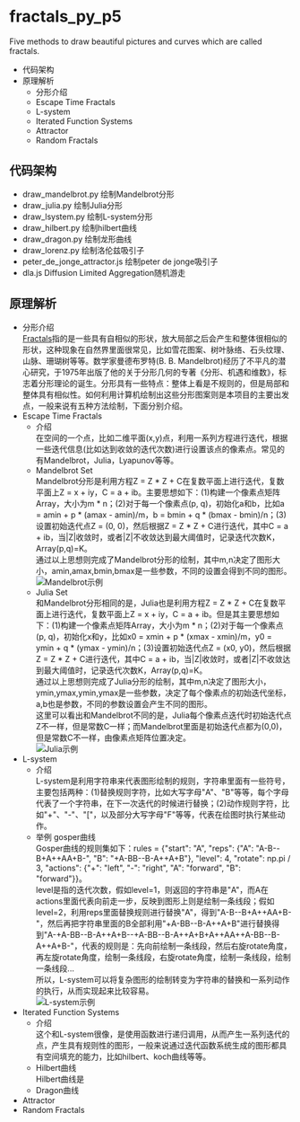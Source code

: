 # fractals_py_p5
Five methods to draw beautiful pictures and curves which are called fractals.

* 代码架构
* 原理解析
  * 分形介绍
  * Escape Time Fractals
  * L-system
  * Iterated Function Systems
  * Attractor
  * Random Fractals

## 代码架构
 * draw_mandelbrot.py  绘制Mandelbrot分形
 * draw_julia.py  绘制Julia分形
 * draw_lsystem.py  绘制L-system分形
 * draw_hilbert.py  绘制hilbert曲线
 * draw_dragon.py  绘制龙形曲线
 * draw_lorenz.py  绘制洛伦兹吸引子
 * peter_de_jonge_attractor.js  绘制peter de jonge吸引子
 * dla.js  Diffusion Limited Aggregation随机游走

## 原理解析
  * 分形介绍 <br>
  [Fractals](https://en.wikipedia.org/wiki/Fractal)指的是一些具有自相似的形状，放大局部之后会产生和整体很相似的形状，这种现象在自然界里面很常见，比如雪花图案、树叶脉络、石头纹理、山脉、珊瑚树等等。数学家曼德布罗特(B. B. Mandelbrot)经历了不平凡的潜心研究，于1975年出版了他的关于分形几何的专著《分形、机遇和维数》，标志着分形理论的诞生。分形具有一些特点：整体上看是不规则的，但是局部和整体具有相似性。如何利用计算机绘制出这些分形图案则是本项目的主要出发点，一般来说有五种方法绘制，下面分别介绍。
  * Escape Time Fractals <br>
      * 介绍 <br>
      在空间的一个点，比如二维平面(x,y)点，利用一系列方程进行迭代，根据一些迭代信息(比如达到收敛的迭代次数)进行设置该点的像素点。常见的有Mandelbrot，Julia，Lyapunov等等。
      * Mandelbrot Set <br>
      Mandelbrot分形是利用方程Z = Z * Z + C在复数平面上进行迭代，复数平面上Z = x + iy，C = a + ib。主要思想如下：(1)构建一个像素点矩阵Array，大小为m * n；(2)对于每一个像素点(p, q)，初始化a和b，比如a = amin + p * (amax - amin)/m，b = bmin + q * (bmax - bmin)/n；(3)设置初始迭代点Z = (0, 0)，然后根据Z = Z * Z + C进行迭代，其中C = a + ib，当|Z|收敛时，或者|Z|不收敛达到最大阈值时，记录迭代次数K，Array(p,q)=K。<br>
      通过以上思想则完成了Mandelbrot分形的绘制，其中m,n决定了图形大小，amin,amax,bmin,bmax是一些参数，不同的设置会得到不同的图形。<br>
      ![Mandelbrot示例]()
      * Julia Set <br>
      和Mandelbrot分形相同的是，Julia也是利用方程Z = Z * Z + C在复数平面上进行迭代，复数平面上Z = x + iy，C = a + ib。但是其主要思想如下：(1)构建一个像素点矩阵Array，大小为m * n；(2)对于每一个像素点(p, q)，初始化x和y，比如x0 = xmin + p * (xmax - xmin)/m，y0 = ymin + q * (ymax - ymin)/n；(3)设置初始迭代点Z = (x0, y0)，然后根据Z = Z * Z + C进行迭代，其中C = a + ib，当|Z|收敛时，或者|Z|不收敛达到最大阈值时，记录迭代次数K，Array(p,q)=K。<br>
      通过以上思想则完成了Julia分形的绘制，其中m,n决定了图形大小，ymin,ymax,ymin,ymax是一些参数，决定了每个像素点的初始迭代坐标，a,b也是参数，不同的参数设置会产生不同的图形。<br>
      这里可以看出和Mandelbrot不同的是，Julia每个像素点迭代时初始迭代点Z不一样，但是常数C一样；而Mandelbrot里面是初始迭代点都为(0,0)，但是常数C不一样，由像素点矩阵位置决定。<br>
      ![Julia示例]()
  * L-system <br>
      * 介绍 <br>
      L-system是利用字符串来代表图形绘制的规则，字符串里面有一些符号，主要包括两种：(1)替换规则字符，比如大写字母"A"、"B"等等，每个字母代表了一个字符串，在下一次迭代的时候进行替换；(2)动作规则字符，比如"+"、"-"、"\["，以及部分大写字母"F"等等，代表在绘图时执行某些动作。<br>
      * 举例 gosper曲线 <br>
      Gosper曲线的规则集如下：rules = {"start": "A", "reps": {"A": "A-B--B+A++AA+B-", "B": "+A-BB--B-A++A+B"}, "level": 4, "rotate": np.pi / 3, "actions": {"+": "left", "-": "right", "A": "forward", "B": "forward"}}。 <br>
      level是指的迭代次数，假如level=1，则返回的字符串是"A"，而A在actions里面代表向前走一步，反映到图形上则是绘制一条线段；假如level=2，利用reps里面替换规则进行替换"A"，得到"A-B--B+A++AA+B-"，然后再把字符串里面的B全部利用"+A-BB--B-A++A+B"进行替换得到"A-+A-BB--B-A++A+B--+A-BB--B-A++A+B+A++AA++A-BB--B-A++A+B-"，代表的规则是：先向前绘制一条线段，然后右旋rotate角度，再左旋rotate角度，绘制一条线段，右旋rotate角度，绘制一条线段，绘制一条线段... <br>
      所以，L-system可以将复杂图形的绘制转变为字符串的替换和一系列动作的执行，从而实现起来比较容易。<br>
      ![L-system示例]()
  * Iterated Function Systems <br>
      * 介绍 <br>
      这个和L-system很像，是使用函数进行递归调用，从而产生一系列迭代的点，产生具有规则性的图形，一般来说通过迭代函数系统生成的图形都具有空间填充的能力，比如hilbert、koch曲线等等。<br>
      * Hilbert曲线 <br>
      Hilbert曲线是
      * Dragon曲线 <br>
  * Attractor
  * Random Fractals
  
 

